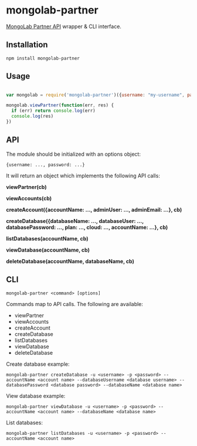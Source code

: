 mongolab-partner
================

[MongoLab Partner API](https://objectlabs.jira.com/wiki/display/partners/MongoLab+Partner+Integration+API) wrapper & CLI interface.

## Installation

`npm install mongolab-partner`

## Usage

```javascript

var mongolab = require('mongolab-partner')({username: "my-username", password: "super secret"})

mongolab.viewPartner(function(err, res) {
  if (err) return console.log(err)
  console.log(res)
})

```

## API

The module should be initialized with an options object:

`{username: ..., password: ...}`

It will return an object which implements the following API calls:

__viewPartner(cb)__

__viewAccounts(cb)__

__createAccount({accountName: ..., adminUser: ..., adminEmail: ...}, cb)__

__createDatabase({databaseName: ..., databaseUser: ..., databasePassword: ..., plan: ..., cloud: ..., accountName: ...}, cb)__

__listDatabases(accountName, cb)__

__viewDatabase(accountName, cb)__

__deleteDatabase(accountName, databaseName, cb)__


## CLI

`mongolab-partner <command> [options]`

Commands map to API calls. The following are available:

- viewPartner
- viewAccounts
- createAccount
- createDatabase
- listDatabases
- viewDatabase
- deleteDatabase

Create database example:

`mongolab-partner createDatabase -u <username> -p <password> --accountName <account name> --databaseUsername <database username> --databasePassword <database password> --databaseName <database name>`

View database example:

`mongolab-partner viewDatabase -u <username> -p <password> --accountName <account name> --databaseName <database name>`

List databases:

`mongolab-partner listDatabases -u <username> -p <password> --accountName <account name>`
